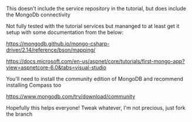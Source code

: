 This doesn't include the service repository in the tutorial, but does include the MongoDb connectivity

Not fully tested with the tutorial services but mananged to at least get it setup with some documentation from the below:

https://mongodb.github.io/mongo-csharp-driver/2.14/reference/bson/mapping/

https://docs.microsoft.com/en-us/aspnet/core/tutorials/first-mongo-app?view=aspnetcore-6.0&tabs=visual-studio

You'll need to install the community edition of MongoDB and recommend installing Compass too

https://www.mongodb.com/try/download/community

Hopefully this helps everyone! Tweak whatever, I'm not precious, just fork the branch

